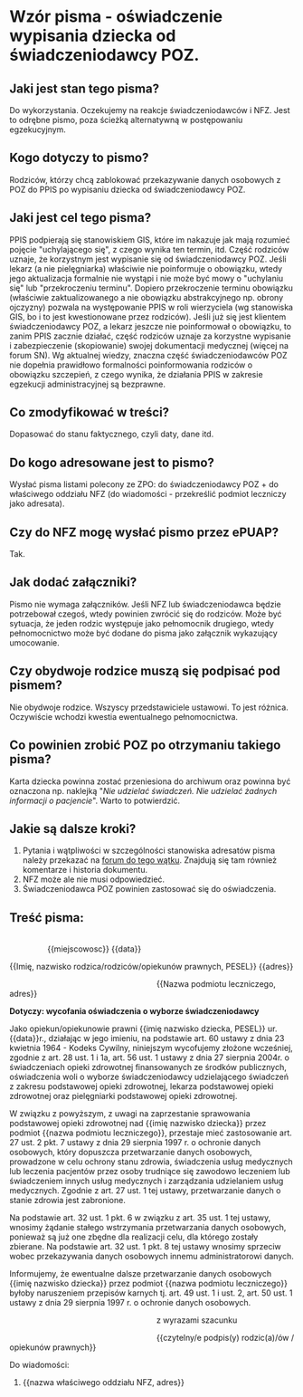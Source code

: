 # Wzór pisma - oświadczenie wypisania dziecka od świadczeniodawcy POZ.

## Jaki jest stan tego pisma?
Do wykorzystania. Oczekujemy na reakcje świadczeniodawców i NFZ. Jest to odrębne pismo, poza ścieżką alternatywną w postępowaniu egzekucyjnym.

## Kogo dotyczy to pismo?
Rodziców, którzy chcą zablokować przekazywanie danych osobowych z POZ do PPIS po wypisaniu dziecka od świadczeniodawcy POZ.

## Jaki jest cel tego pisma?
PPIS podpierają się stanowiskiem GIS, które im nakazuje jak mają rozumieć pojęcie "uchylającego się", z czego wynika ten termin, itd. Część rodziców uznaje, że korzystnym jest wypisanie się od świadczeniodawcy POZ. Jeśli lekarz (a nie pielęgniarka) właściwie nie poinformuje o obowiązku, wtedy jego aktualizacja formalnie nie wystąpi i nie może być mowy o "uchylaniu się" lub "przekroczeniu terminu". Dopiero przekroczenie terminu obowiązku (właściwie zaktualizowanego a nie obowiązku abstrakcyjnego np. obrony ojczyzny) pozwala na występowanie PPIS w roli wierzyciela (wg stanowiska GIS, bo i to jest kwestionowane przez rodziców). Jeśli już się jest klientem świadczeniodawcy POZ, a lekarz jeszcze nie poinformował o obowiązku, to zanim PPIS zacznie działać, część rodziców uznaje za korzystne wypisanie i zabezpieczenie (skopiowanie) swojej dokumentacji medycznej (więcej na forum SN). Wg aktualnej wiedzy, znaczna część świadczeniodawców POZ nie dopełnia prawidłowo formalności poinformowania rodziców o obowiązku szczepień, z czego wynika, że działania PPIS w zakresie egzekucji administracyjnej są bezprawne.

## Co zmodyfikować w treści?
Dopasować do stanu faktycznego, czyli daty, dane itd.

## Do kogo adresowane jest to pismo?
Wysłać pisma listami polecony ze ZPO: do świadczeniodawcy POZ + do właściwego oddziału NFZ (do wiadomości - przekreślić podmiot leczniczy jako adresata).

## Czy do NFZ mogę wysłać pismo przez ePUAP?
Tak.

## Jak dodać załączniki?
Pismo nie wymaga załączników. Jeśli NFZ lub świadczeniodawca będzie potrzebował czegoś, wtedy powinien zwrócić się do rodziców. Może być sytuacja, że jeden rodzic występuje jako pełnomocnik drugiego, wtedy pełnomocnictwo może być dodane do pisma jako załącznik wykazujący umocowanie.

## Czy obydwoje rodzice muszą się podpisać pod pismem?
Nie obydwoje rodzice. Wszyscy przedstawiciele ustawowi. To jest różnica. Oczywiście wchodzi kwestia ewentualnego pełnomocnictwa.

## Co powinien zrobić POZ po otrzymaniu takiego pisma?
Karta dziecka powinna zostać przeniesiona do archiwum oraz powinna być oznaczona np. naklejką "*Nie udzielać świadczeń. Nie udzielać żadnych informacji o pacjencie*". Warto to potwierdzić.

## Jakie są dalsze kroki?
1. Pytania i wątpliwości w szczególności stanowiska adresatów pisma należy przekazać na [forum do tego wątku](http://szczepienia.org.pl/viewtopic.php?p=180500). Znajdują się tam również komentarze i historia dokumentu.
2. NFZ może ale nie musi odpowiedzieć.
3. Świadczeniodawca POZ powinien zastosować się do oświadczenia.

## Treść pisma:
&nbsp;&nbsp;&nbsp;&nbsp;&nbsp;&nbsp;&nbsp;&nbsp;&nbsp;&nbsp;&nbsp;&nbsp;&nbsp;&nbsp;&nbsp;&nbsp;&nbsp;&nbsp;&nbsp;&nbsp;&nbsp;&nbsp;&nbsp;&nbsp;&nbsp;&nbsp;&nbsp;&nbsp;&nbsp;&nbsp;&nbsp;&nbsp;&nbsp;&nbsp;&nbsp;&nbsp;&nbsp;&nbsp;&nbsp;&nbsp;&nbsp;&nbsp;&nbsp;&nbsp;&nbsp;&nbsp;&nbsp;&nbsp;&nbsp;&nbsp;&nbsp;&nbsp;&nbsp;&nbsp;&nbsp;&nbsp;&nbsp;&nbsp;&nbsp;&nbsp;&nbsp;&nbsp;&nbsp;&nbsp;&nbsp;&nbsp;&nbsp;&nbsp;&nbsp;&nbsp;&nbsp;&nbsp;&nbsp;&nbsp;&nbsp;&nbsp;&nbsp;&nbsp;&nbsp;&nbsp;&nbsp;&nbsp;&nbsp;&nbsp;&nbsp;&nbsp;&nbsp;&nbsp;&nbsp;&nbsp;&nbsp;&nbsp;&nbsp;&nbsp;&nbsp;&nbsp;&nbsp;&nbsp;&nbsp;&nbsp;&nbsp;&nbsp;&nbsp;&nbsp;&nbsp;&nbsp;&nbsp;&nbsp;&nbsp;&nbsp;&nbsp;&nbsp;&nbsp;&nbsp;&nbsp;&nbsp;&nbsp;&nbsp;&nbsp;&nbsp;&nbsp;&nbsp;&nbsp;&nbsp;&nbsp;&nbsp;&nbsp;&nbsp;&nbsp;&nbsp;&nbsp;&nbsp;&nbsp;&nbsp;&nbsp;&nbsp;&nbsp;&nbsp;&nbsp;&nbsp;&nbsp;&nbsp;&nbsp;&nbsp;&nbsp;{{miejscowosc}} {{data}}

{{Imię, nazwisko rodzica/rodziców/opiekunów prawnych, PESEL}}
{{adres}}

&nbsp;&nbsp;&nbsp;&nbsp;&nbsp;&nbsp;&nbsp;&nbsp;&nbsp;&nbsp;&nbsp;&nbsp;&nbsp;&nbsp;&nbsp;&nbsp;&nbsp;&nbsp;&nbsp;&nbsp;&nbsp;&nbsp;&nbsp;&nbsp;&nbsp;&nbsp;&nbsp;&nbsp;&nbsp;&nbsp;&nbsp;&nbsp;&nbsp;&nbsp;&nbsp;&nbsp;&nbsp;&nbsp;&nbsp;&nbsp;&nbsp;&nbsp;&nbsp;&nbsp;&nbsp;&nbsp;&nbsp;&nbsp;&nbsp;&nbsp;&nbsp;&nbsp;&nbsp;&nbsp;&nbsp;&nbsp;&nbsp;&nbsp;&nbsp;&nbsp;&nbsp;&nbsp;&nbsp;&nbsp;&nbsp;&nbsp;{{Nazwa podmiotu leczniczego, adres}}

**Dotyczy: wycofania oświadczenia o wyborze świadczeniodawcy**

Jako opiekun/opiekunowie prawni {{imię nazwisko dziecka, PESEL}} ur. {{data}}r., działając w jego imieniu, na podstawie art. 60 ustawy z dnia 23 kwietnia 1964 - Kodeks Cywilny, niniejszym wycofujemy złożone wcześniej, zgodnie z art. 28 ust. 1 i 1a, art. 56 ust. 1 ustawy z dnia 27 sierpnia 2004r. o świadczeniach opieki zdrowotnej finansowanych ze środków publicznych, oświadczenia woli o wyborze świadczeniodawcy udzielającego świadczeń z zakresu podstawowej opieki zdrowotnej, lekarza podstawowej opieki zdrowotnej oraz pielęgniarki podstawowej opieki zdrowotnej.

W związku z powyższym, z uwagi na zaprzestanie sprawowania podstawowej opieki zdrowotnej nad {{imię nazwisko dziecka}} przez podmiot {{nazwa podmiotu leczniczego}}, przestaje mieć zastosowanie art. 27 ust. 2 pkt. 7 ustawy z dnia 29 sierpnia 1997 r. o ochronie danych osobowych, który dopuszcza przetwarzanie danych osobowych, prowadzone w celu ochrony stanu zdrowia, świadczenia usług medycznych lub leczenia pacjentów przez osoby trudniące się zawodowo leczeniem lub świadczeniem innych usług medycznych i zarządzania udzielaniem usług medycznych. Zgodnie z art. 27 ust. 1 tej ustawy, przetwarzanie danych o stanie zdrowia jest zabronione.

Na podstawie art. 32 ust. 1 pkt. 6 w związku z art. 35 ust. 1 tej ustawy, wnosimy żądanie stałego wstrzymania przetwarzania danych osobowych, ponieważ są już one zbędne dla realizacji celu, dla którego zostały zbierane. Na podstawie art. 32 ust. 1 pkt. 8 tej ustawy wnosimy sprzeciw wobec przekazywania danych osobowych innemu administratorowi danych.

Informujemy, że ewentualne dalsze przetwarzanie danych osobowych {{imię nazwisko dziecka}} przez podmiot {{nazwa podmiotu leczniczego}} byłoby naruszeniem przepisów karnych tj. art. 49 ust. 1 i ust. 2, art. 50 ust. 1 ustawy z dnia 29 sierpnia 1997 r. o ochronie danych osobowych.

&nbsp;&nbsp;&nbsp;&nbsp;&nbsp;&nbsp;&nbsp;&nbsp;&nbsp;&nbsp;&nbsp;&nbsp;&nbsp;&nbsp;&nbsp;&nbsp;&nbsp;&nbsp;&nbsp;&nbsp;&nbsp;&nbsp;&nbsp;&nbsp;&nbsp;&nbsp;&nbsp;&nbsp;&nbsp;&nbsp;&nbsp;&nbsp;&nbsp;&nbsp;&nbsp;&nbsp;&nbsp;&nbsp;&nbsp;&nbsp;&nbsp;&nbsp;&nbsp;&nbsp;&nbsp;&nbsp;&nbsp;&nbsp;&nbsp;&nbsp;&nbsp;&nbsp;&nbsp;&nbsp;&nbsp;&nbsp;&nbsp;&nbsp;&nbsp;&nbsp;&nbsp;&nbsp;&nbsp;&nbsp;&nbsp;&nbsp;z wyrazami szacunku

&nbsp;&nbsp;&nbsp;&nbsp;&nbsp;&nbsp;&nbsp;&nbsp;&nbsp;&nbsp;&nbsp;&nbsp;&nbsp;&nbsp;&nbsp;&nbsp;&nbsp;&nbsp;&nbsp;&nbsp;&nbsp;&nbsp;&nbsp;&nbsp;&nbsp;&nbsp;&nbsp;&nbsp;&nbsp;&nbsp;&nbsp;&nbsp;&nbsp;&nbsp;&nbsp;&nbsp;&nbsp;&nbsp;&nbsp;&nbsp;&nbsp;&nbsp;&nbsp;&nbsp;&nbsp;&nbsp;&nbsp;&nbsp;&nbsp;&nbsp;&nbsp;&nbsp;&nbsp;&nbsp;&nbsp;&nbsp;&nbsp;&nbsp;&nbsp;&nbsp;&nbsp;&nbsp;&nbsp;&nbsp;&nbsp;&nbsp;{{czytelny/e podpis(y) rodzic(a)/ów / opiekunów prawnych}}

Do wiadomości:

1. {{nazwa właściwego oddziału NFZ, adres}}
